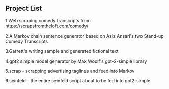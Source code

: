 ## Project List

1.Web scraping comedy transcripts from https://scrapsfromtheloft.com/comedy/

2.A Markov chain sentence generator based on Aziz Ansari's two Stand-up Comedy Transcripts

3.Garrett's writing sample and generated fictional text

4.gpt2 simple model generator by Max Woolf's gpt-2-simple library

5.scrap - scrapping advertising taglines and feed into Markov

6.seinfeld - the entire seinfeld script about to be fed into gpt2-simple
